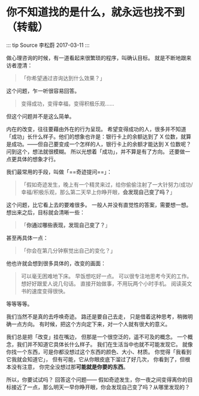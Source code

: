 # 你不知道找的是什么，就永远也找不到（转载）

::: tip Source
李松蔚 2017-03-11
:::

做心理咨询的时候，有一道看起来很繁琐的程序，叫确认目标。
就是不断地跟来访者澄清：

> 「你希望通过咨询达到什么效果？」

这个问题，乍一听很容易回答。

> 变得成功，变得幸福，变得积极乐观……

但这个问题并不是这么简单。

内在的改变，往往要藉由外在的行为呈现。
希望变得成功的人，很多并不知道「成功」长什么样子。他们的想象也许是：银行卡上的余额达到了 X 位数，就算是成功。——但自己要变成一个怎样的人，银行卡上的余额才能达到 X 位数呢？问到这个，想法就很模糊。
所以光想着「成功」，并不算是有了方向。
还要做一点更具体的想象才行。

我们最常用的手段，叫做「==奇迹提问==」：

> 「假如奇迹发生，晚上有一个精灵来过，给你偷偷注射了一大针努力/成功/幸福/积极乐观，那么第二天早上你睁开眼，**会发现自己变了吗？**」

这个问题，比它看上去的要难很多。
一般人并没有直觉性的答案，需要想一想。想出来之后，目标就会清晰一些：

> 「**你通过哪些表现，发现自己变了？**」

甚至再具体一点：

> 「你会在第几分钟察觉出自己的变化？」

他也许就会想到很多具体的，改变的画面：

> 可以毫无困难地下床。
> 早饭想吃好一点。
> 可以很专注地思考今天的工作。
> 想好好跟爱人说几句话。
> 直接开始做事，不用玩两个小时手机。
> 阅读英文书的速度变得很快。

等等等等。

我们当然不是真的去呼唤奇迹。
路还是要自己去走，
只是借着这种思考，稍微明确一点方向。
有时候，把这个方向定下来，对一个人就有很大的意义。

我们总是把「改变」挂在嘴边，
但那是一个很空泛的，遥不可及的概念。
一个概念，我们并不知道它具体长什么样子。
我们在生活当中也就不可能发现它。
就像你找一个东西，可是你都没想过这个东西的颜色、大小、材质。
你觉得「我看到它我就会知道它」，
但有可能，它从你眼皮底下溜过了好几次，
你看到了，但根本没有注意，
你完全没想过那**可能就是你要的东西**。

所以，你要试试吗？
回答这个问题——
假如奇迹发生，你一夜之间变得离你的目标接近了一点，那么明天一早你睁开眼，你会发现自己变了吗？从哪里发现的？